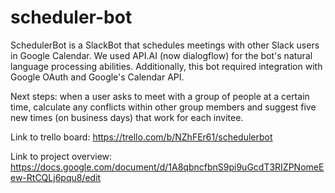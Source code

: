 # scheduler-bot

SchedulerBot is a SlackBot that schedules meetings with other Slack users in Google Calendar. We used API.AI (now dialogflow) for the bot's natural language processing abilities. Additionally, this bot required integration with Google OAuth and Google's Calendar API.

Next steps: when a user asks to meet with a group of people at a certain time, calculate any conflicts within other group members and suggest five new times (on business days) that work for each invitee.




Link to trello board:
https://trello.com/b/NZhFEr61/schedulerbot

Link to project overview:
https://docs.google.com/document/d/1A8qbncfbnS9pi9uGcdT3RIZPNomeEew-RtCQLj6pqu8/edit
